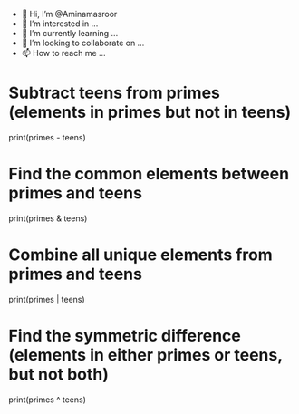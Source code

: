 - 👋 Hi, I’m @Aminamasroor
- 👀 I’m interested in ...
- 🌱 I’m currently learning ...
- 💞️ I’m looking to collaborate on ...
- 📫 How to reach me ...

<!---
Aminamasroor/Aminamasroor is a ✨ special ✨ repository because its `README.md` (this file) appears on your GitHub profile.
You can click the Preview link to take a look at your changes.
--->
# Subtract teens from primes (elements in primes but not in teens)
print(primes - teens)

# Find the common elements between primes and teens
print(primes & teens)

# Combine all unique elements from primes and teens
print(primes | teens)

# Find the symmetric difference (elements in either primes or teens, but not both)
print(primes ^ teens)
